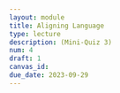 ```yaml
---
layout: module
title: Aligning Language
type: lecture
description: (Mini-Quiz 3)
num: 4
draft: 1
canvas_id:
due_date: 2023-09-29
---
```

